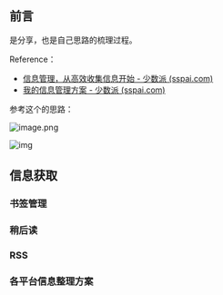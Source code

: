 ## 前言

是分享，也是自己思路的梳理过程。

Reference：

- [信息管理，从高效收集信息开始 - 少数派 (sspai.com)](https://sspai.com/post/77731)
- [我的信息管理方案 - 少数派 (sspai.com)](https://sspai.com/post/70397)

参考这个的思路：

![image.png](https://cdn.sspai.com/editor/u_f9lsirgn/16732688210361.png?imageView2/2/w/1120/q/90/interlace/1/ignore-error/1)

![img](https://cdn.sspai.com/2021/12/13/833ccbfbdf048fe813baa8db8615f857.png?imageMogr2/auto-orient/quality/95/thumbnail/!1420x708r/gravity/Center/crop/1420x708/interlace/1)

## 信息获取

### 书签管理



### 稍后读



### RSS



### 各平台信息整理方案

